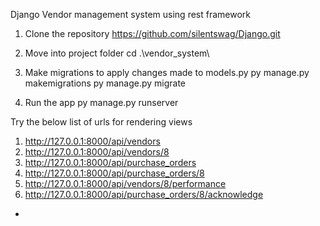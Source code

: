 Django Vendor management system using rest framework

1.	Clone the repository
https://github.com/silentswag/Django.git

2.	Move into project folder
cd .\vendor_system\

3.	Make migrations to apply changes made to models.py
py manage.py makemigrations
py manage.py migrate

4.	Run the app
py manage.py runserver




Try the below list of urls for rendering views

1. http://127.0.0.1:8000/api/vendors
2. http://127.0.0.1:8000/api/vendors/8
3. http://127.0.0.1:8000/api/purchase_orders
4. http://127.0.0.1:8000/api/purchase_orders/8
5. http://127.0.0.1:8000/api/vendors/8/performance
6. http://127.0.0.1:8000/api/purchase_orders/8/acknowledge


*
